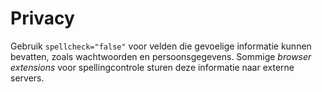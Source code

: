 <!-- @license CC0-1.0 -->

# Privacy

Gebruik `spellcheck="false"` voor velden die gevoelige informatie kunnen bevatten, zoals wachtwoorden en persoonsgegevens. Sommige _browser extensions_ voor spellingcontrole sturen deze informatie naar externe servers.
